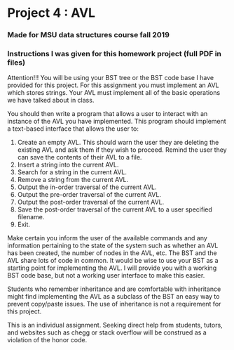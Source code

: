 # Project 4 : AVL
### Made for MSU data structures course fall 2019

### Instructions I was given for this homework project (full PDF in files)
Attention!!! You will be using your BST tree or the BST code base I have provided for this project.
For this assignment you must implement an AVL which stores strings. Your AVL must implement all of
the basic operations we have talked about in class.

You should then write a program that allows a user to interact with an instance of the AVL you have
implemented. This program should implement a text-based interface that allows the user to:
1. Create an empty AVL. This should warn the user they are deleting the existing AVL and ask them
if they wish to proceed. Remind the user they can save the contents of their AVL to a file.
2. Insert a string into the current AVL.
3. Search for a string in the current AVL.
4. Remove a string from the current AVL.
5. Output the in-order traversal of the current AVL.
6. Output the pre-order traversal of the current AVL.
7. Output the post-order traversal of the current AVL.
8. Save the post-order traversal of the current AVL to a user specified filename.
9. Exit.

Make certain you inform the user of the available commands and any information pertaining to the
state of the system such as whether an AVL has been created, the number of nodes in the AVL, etc.
The BST and the AVL share lots of code in common. It would be wise to use your BST as a starting point
for implementing the AVL. I will provide you with a working BST code base, but not a working user
interface to make this easier.

Students who remember inheritance and are comfortable with inheritance might find implementing the
AVL as a subclass of the BST an easy way to prevent copy/paste issues. The use of inheritance is not a
requirement for this project.

This is an individual assignment. Seeking direct help from students, tutors, and websites
such as chegg or stack overflow will be construed as a violation of the honor code.
